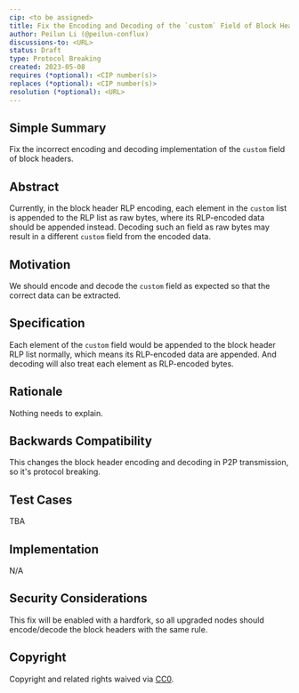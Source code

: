 ```yaml
---
cip: <to be assigned>
title: Fix the Encoding and Decoding of the `custom` Field of Block Headers
author: Peilun Li (@peilun-conflux)
discussions-to: <URL>
status: Draft
type: Protocol Breaking
created: 2023-05-08
requires (*optional): <CIP number(s)>
replaces (*optional): <CIP number(s)>
resolution (*optional): <URL>
---
```


## Simple Summary
<!--"If you can't explain it simply, you don't understand it well enough." Provide a simplified and layman-accessible explanation of the CIP.-->
Fix the incorrect encoding and decoding implementation of the `custom` field of block headers.

## Abstract
<!--A short (~200 word) description of the technical issue being addressed.-->
Currently, in the block header RLP encoding, each element in the `custom` list is appended to the RLP list as raw bytes, where its RLP-encoded data should be appended instead. Decoding such an field as raw bytes may result in a different `custom` field from the encoded data.

## Motivation
<!--The motivation is critical for CIPs that want to change the Conflux protocol. It should clearly explain why the existing protocol specification is inadequate to address the problem that the CIP solves. CIP submissions without sufficient motivation may be rejected outright.-->
We should encode and decode the `custom` field as expected so that the correct data can be extracted.

## Specification
<!--The technical specification should describe the syntax and semantics of any new feature. The specification should be detailed enough to allow competing, interoperable implementations for any of the current Conflux platforms ([conflux-rust](https://github.com/Conflux-Chain/conflux-rust)).-->
Each element of the `custom` field would be appended to the block header RLP list normally, which means its RLP-encoded data are appended. And decoding will also treat each element as RLP-encoded bytes.

## Rationale
<!--The rationale fleshes out the specification by describing what motivated the design and why particular design decisions were made. It should describe alternate designs that were considered and related work, e.g. how the feature is supported in other languages. The rationale may also provide evidence of consensus within the community, and should discuss important objections or concerns raised during discussion.-->
Nothing needs to explain. 

## Backwards Compatibility
<!--All CIPs that introduce backwards incompatibilities must include a section describing these incompatibilities and their severity. The CIP must explain how the author proposes to deal with these incompatibilities. CIP submissions without a sufficient backwards compatibility treatise may be rejected outright.-->
This changes the block header encoding and decoding in P2P transmission, so it's protocol breaking.

## Test Cases
<!--Test cases for an implementation are mandatory for CIPs that are affecting consensus changes. Other CIPs can choose to include links to test cases if applicable.-->
TBA

## Implementation
<!--The implementations must be completed before any CIP is given status "Final", but it need not be completed before the CIP is accepted. While there is merit to the approach of reaching consensus on the specification and rationale before writing code, the principle of "rough consensus and running code" is still useful when it comes to resolving many discussions of API details.-->
N/A

## Security Considerations
<!--All CIPs must contain a section that discusses the security implications/considerations relevant to the proposed change. Include information that might be important for security discussions, surfaces risks and can be used throughout the life cycle of the proposal. E.g. include security-relevant design decisions, concerns, important discussions, implementation-specific guidance and pitfalls, an outline of threats and risks and how they are being addressed. CIP submissions missing the "Security Considerations" section will be rejected. a CIP cannot proceed to status "Final" without a Security Considerations discussion deemed sufficient by the reviewers.-->
This fix will be enabled with a hardfork, so all upgraded nodes should encode/decode the block headers with the same rule. 

## Copyright
Copyright and related rights waived via [CC0](https://creativecommons.org/publicdomain/zero/1.0/).
